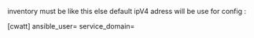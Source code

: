 inventory must be like this else default ipV4 adress will be use for config : 

[cwatt]
<ip or fqdn> ansible_user=<user> service_domain=<fqdn>

